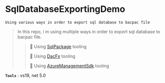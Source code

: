 # SqlDatabaseExportingDemo
```
Using various ways in order to export sql database to bacpac file
```

> In this repo, i m using multiple ways in order to export sql database to bacpac file.
>
>> :pushpin: Using [SqlPackage](https://docs.microsoft.com/en-us/sql/tools/sqlpackage/sqlpackage) tooling
>>
>> :pushpin: Using [DacFx](https://www.nuget.org/packages/Microsoft.SqlServer.DACFx) tooling
>>
>> :pushpin: Using [AzureManagementSdk](https://github.com/Azure/azure-libraries-for-net) tooling
>

**`Tools`** : vs19, net 5.0
